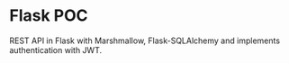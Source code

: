 # Flask POC

REST API in Flask with Marshmallow, Flask-SQLAlchemy and implements authentication with JWT.
